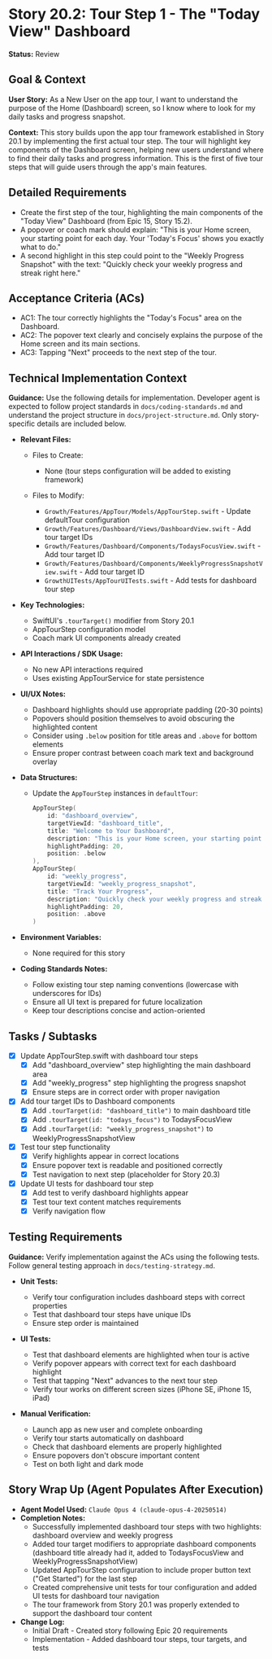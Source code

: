 # Story 20.2: Tour Step 1 - The "Today View" Dashboard

**Status:** Review

## Goal & Context

**User Story:** As a New User on the app tour, I want to understand the purpose of the Home (Dashboard) screen, so I know where to look for my daily tasks and progress snapshot.

**Context:** This story builds upon the app tour framework established in Story 20.1 by implementing the first actual tour step. The tour will highlight key components of the Dashboard screen, helping new users understand where to find their daily tasks and progress information. This is the first of five tour steps that will guide users through the app's main features.

## Detailed Requirements

- Create the first step of the tour, highlighting the main components of the "Today View" Dashboard (from Epic 15, Story 15.2).
- A popover or coach mark should explain: "This is your Home screen, your starting point for each day. Your 'Today's Focus' shows you exactly what to do."
- A second highlight in this step could point to the "Weekly Progress Snapshot" with the text: "Quickly check your weekly progress and streak right here."

## Acceptance Criteria (ACs)

- AC1: The tour correctly highlights the "Today's Focus" area on the Dashboard.
- AC2: The popover text clearly and concisely explains the purpose of the Home screen and its main sections.
- AC3: Tapping "Next" proceeds to the next step of the tour.

## Technical Implementation Context

**Guidance:** Use the following details for implementation. Developer agent is expected to follow project standards in `docs/coding-standards.md` and understand the project structure in `docs/project-structure.md`. Only story-specific details are included below.

- **Relevant Files:**

  - Files to Create: 
    - None (tour steps configuration will be added to existing framework)
  
  - Files to Modify: 
    - `Growth/Features/AppTour/Models/AppTourStep.swift` - Update defaultTour configuration
    - `Growth/Features/Dashboard/Views/DashboardView.swift` - Add tour target IDs
    - `Growth/Features/Dashboard/Components/TodaysFocusView.swift` - Add tour target ID
    - `Growth/Features/Dashboard/Components/WeeklyProgressSnapshotView.swift` - Add tour target ID
    - `GrowthUITests/AppTourUITests.swift` - Add tests for dashboard tour step

- **Key Technologies:**

  - SwiftUI's `.tourTarget()` modifier from Story 20.1
  - AppTourStep configuration model
  - Coach mark UI components already created

- **API Interactions / SDK Usage:**

  - No new API interactions required
  - Uses existing AppTourService for state persistence

- **UI/UX Notes:**

  - Dashboard highlights should use appropriate padding (20-30 points)
  - Popovers should position themselves to avoid obscuring the highlighted content
  - Consider using `.below` position for title areas and `.above` for bottom elements
  - Ensure proper contrast between coach mark text and background overlay

- **Data Structures:**

  - Update the `AppTourStep` instances in `defaultTour`:
    ```swift
    AppTourStep(
        id: "dashboard_overview",
        targetViewId: "dashboard_title",
        title: "Welcome to Your Dashboard",
        description: "This is your Home screen, your starting point for each day. Your 'Today's Focus' shows you exactly what to do.",
        highlightPadding: 20,
        position: .below
    ),
    AppTourStep(
        id: "weekly_progress",
        targetViewId: "weekly_progress_snapshot",
        title: "Track Your Progress",
        description: "Quickly check your weekly progress and streak right here.",
        highlightPadding: 20,
        position: .above
    )
    ```

- **Environment Variables:**

  - None required for this story

- **Coding Standards Notes:**
  - Follow existing tour step naming conventions (lowercase with underscores for IDs)
  - Ensure all UI text is prepared for future localization
  - Keep tour descriptions concise and action-oriented

## Tasks / Subtasks

- [x] Update AppTourStep.swift with dashboard tour steps
  - [x] Add "dashboard_overview" step highlighting the main dashboard area
  - [x] Add "weekly_progress" step highlighting the progress snapshot
  - [x] Ensure steps are in correct order with proper navigation
- [x] Add tour target IDs to Dashboard components
  - [x] Add `.tourTarget(id: "dashboard_title")` to main dashboard title
  - [x] Add `.tourTarget(id: "todays_focus")` to TodaysFocusView
  - [x] Add `.tourTarget(id: "weekly_progress_snapshot")` to WeeklyProgressSnapshotView
- [x] Test tour step functionality
  - [x] Verify highlights appear in correct locations
  - [x] Ensure popover text is readable and positioned correctly
  - [x] Test navigation to next step (placeholder for Story 20.3)
- [x] Update UI tests for dashboard tour step
  - [x] Add test to verify dashboard highlights appear
  - [x] Test tour text content matches requirements
  - [x] Verify navigation flow

## Testing Requirements

**Guidance:** Verify implementation against the ACs using the following tests. Follow general testing approach in `docs/testing-strategy.md`.

- **Unit Tests:** 
  - Verify tour configuration includes dashboard steps with correct properties
  - Test that dashboard tour steps have unique IDs
  - Ensure step order is maintained

- **UI Tests:** 
  - Test that dashboard elements are highlighted when tour is active
  - Verify popover appears with correct text for each dashboard highlight
  - Test that tapping "Next" advances to the next tour step
  - Verify tour works on different screen sizes (iPhone SE, iPhone 15, iPad)

- **Manual Verification:** 
  - Launch app as new user and complete onboarding
  - Verify tour starts automatically on dashboard
  - Check that dashboard elements are properly highlighted
  - Ensure popovers don't obscure important content
  - Test on both light and dark mode

## Story Wrap Up (Agent Populates After Execution)

- **Agent Model Used:** `Claude Opus 4 (claude-opus-4-20250514)`
- **Completion Notes:** 
  - Successfully implemented dashboard tour steps with two highlights: dashboard overview and weekly progress
  - Added tour target modifiers to appropriate dashboard components (dashboard title already had it, added to TodaysFocusView and WeeklyProgressSnapshotView)
  - Updated AppTourStep configuration to include proper button text ("Get Started") for the last step
  - Created comprehensive unit tests for tour configuration and added UI tests for dashboard tour navigation
  - The tour framework from Story 20.1 was properly extended to support the dashboard tour content
- **Change Log:** 
  - Initial Draft - Created story following Epic 20 requirements
  - Implementation - Added dashboard tour steps, tour targets, and tests